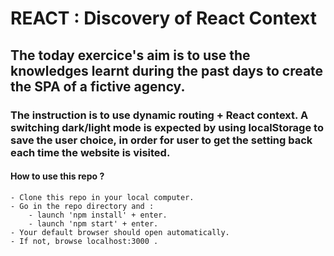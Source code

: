 # REACT : Discovery of React Context

## The today exercice's aim is to use the knowledges learnt during the past days to create the SPA of a fictive agency.
### The instruction is to use dynamic routing + React context. A switching dark/light mode is expected by using localStorage to save the user choice, in order for user to get the setting back each time the website is visited.

#### How to use this repo ?
    - Clone this repo in your local computer.
    - Go in the repo directory and :
        - launch 'npm install' + enter.
        - launch 'npm start' + enter.
    - Your default browser should open automatically.
    - If not, browse localhost:3000 .